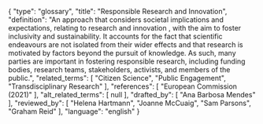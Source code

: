 {
    "type": "glossary",
    "title": "Responsible Research and Innovation",
    "definition": "An approach that considers societal implications and expectations, relating to research and innovation , with the aim to foster inclusivity and sustainability. It accounts for the fact that scientific endeavours are not isolated from their wider effects and that research is motivated by factors beyond the pursuit of knowledge. As such, many parties are important in fostering responsible research, including funding bodies, research teams, stakeholders, activists, and members of the public.",
    "related_terms": [
        "Citizen Science",
        "Public Engagement",
        "Transdisciplinary Research"
    ],
    "references": [
        "European Commission (2021)"
    ],
    "alt_related_terms": [
        null
    ],
    "drafted_by": [
        "Ana Barbosa Mendes"
    ],
    "reviewed_by": [
        "Helena Hartmann",
        "Joanne McCuaig",
        "Sam Parsons",
        "Graham Reid"
    ],
    "language": "english"
}